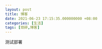 ```yaml
---
layout: post
title: 博客
date: 2021-06-23 17:15:35.000000000 +08:00
categories: [生活]
tags: [琐碎,博客]
---
```

测试部署